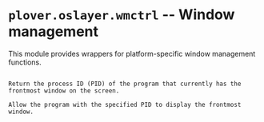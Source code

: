 # `plover.oslayer.wmctrl` -- Window management

This module provides wrappers for platform-specific window management functions.

```{py:module} plover.oslayer.wmctrl
```

```{function} GetForegroundWindow()
Return the process ID (PID) of the program that currently has the
frontmost window on the screen.
```

```{function} SetForegroundWindow(pid)
Allow the program with the specified PID to display the frontmost window.
```
